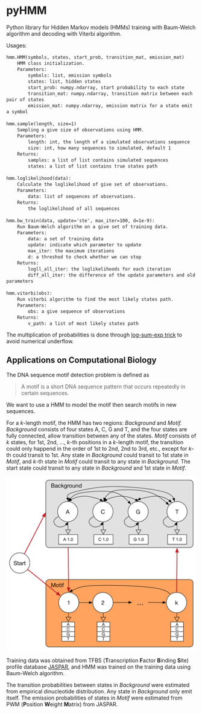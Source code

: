 # pyHMM

Python library for Hidden Markov models (HMMs) training with Baum-Welch algorithm and decoding with Viterbi algorithm. 

Usages:

```
hmm.HMM(symbols, states, start_prob, transition_mat, emission_mat)
    HMM class initialization.
    Parameters:
        symbols: list, emission symbols
        states: list, hidden states
        start_prob: numpy.ndarray, start probability to each state
        transition_mat: numpy.ndarray, transition matrix between each pair of states
        emission_mat: numpy.ndarray, emission matrix for a state emit a symbol

hmm.sample(length, size=1)
    Sampling a give size of observations using HMM.
    Parameters:
        length: int, the length of a simulated observations sequence
        size: int, how many sequences to simulated, default 1
    Returns:
        samples: a list of list contains simulated sequences
        states: a list of list contains true states path

hmm.loglikelihood(data):
    Calculate the loglikelihood of give set of observations.
    Parameters:
        data: list of sequences of observations.
    Returns:
        the loglikelihood of all sequences

hmm.bw_train(data, update='ste', max_iter=100, d=1e-9):
    Run Baum-Welch algorithm on a give set of training data.
    Parameters:
        data: a set of training data
        update: indicate which parameter to update
        max_iter: the maximum iterations
        d: a threshod to check whether we can stop
    Returns:
        logll_all_iter: the loglikelihoods for each iteration
        diff_all_iter: the difference of the update parameters and old parameters

hmm.viterbi(obs):
    Run viterbi algorithm to find the most likely states path.
    Parameters:
        obs: a give sequence of observations
    Returns:
        v_path: a list of most likely states path
```

The multiplication of probabilities is done through [log-sum-exp trick](https://en.wikipedia.org/wiki/LogSumExp) to avoid numerical underflow.

## Applications on Computational Biology

The DNA sequence motif detection problem is defined as

> A motif is a short DNA sequence pattern that occurs repeatedly in certain sequences.
 
We want to use a HMM to model the motif then search motifs in new sequences.

For a *k*-length motif, the HMM has two regions: *Background* and *Motif.* *Background* consists of four states A, C, G and T, and the four states are fully connected, allow transition between any of the states. *Motif* consists of *k* states, for 1st, 2nd, ..., *k*-th positions in a *k*-length motif, the transition could only happend in the order of 1st to 2nd, 2nd to 3rd, etc., except for *k*-th could transit to 1st. Any state in *Background* could transit to 1st state in *Motif*, and *k*-th state in *Motif* could transit to any state in *Background*. The start state could transit to any state in *Background* and 1st state in *Motif*.

![HMM model](images/motifmodel.png)

Training data was obtained from TFBS (**T**ranscription **F**actor **B**inding **S**ite) profile database [JASPAR](http://jaspar.genereg.net/), and HMM was trained on the training data using Baum-Welch algorithm.

The transition probabilities between states in *Background* were estimated from empirical dinucleotide distribution. Any state in *Background* only emit itself. The emission probabilities of states in *Motif* were estimated from PWM (**P**osition **W**eight **M**atrix) from JASPAR.
